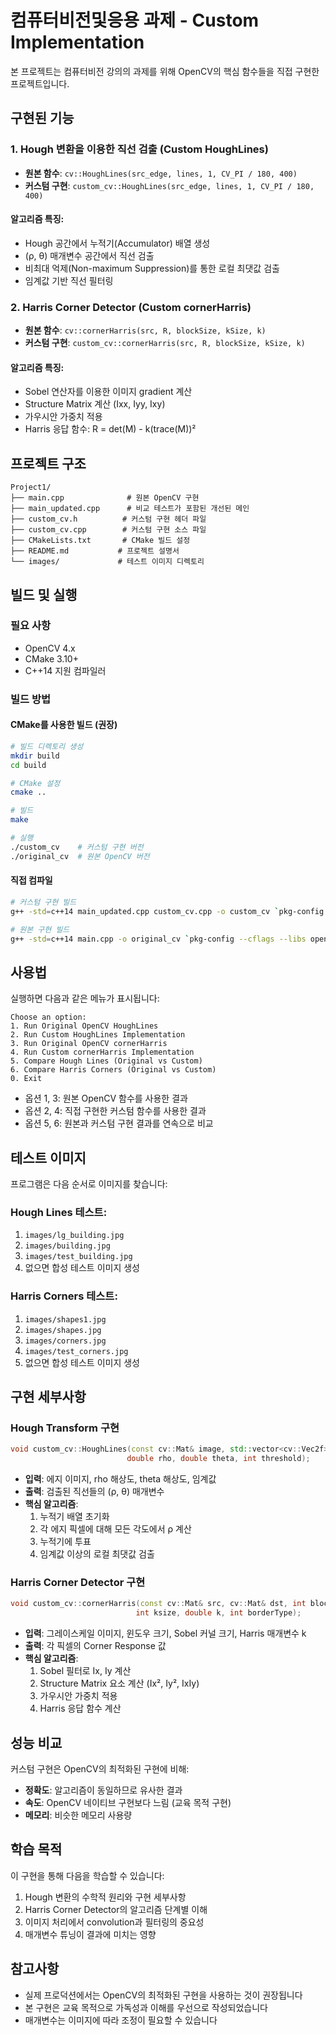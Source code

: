 # 컴퓨터비전및응용 과제 - Custom Implementation

본 프로젝트는 컴퓨터비전 강의의 과제를 위해 OpenCV의 핵심 함수들을 직접 구현한 프로젝트입니다.

## 구현된 기능

### 1. Hough 변환을 이용한 직선 검출 (Custom HoughLines)
- **원본 함수**: `cv::HoughLines(src_edge, lines, 1, CV_PI / 180, 400)`
- **커스텀 구현**: `custom_cv::HoughLines(src_edge, lines, 1, CV_PI / 180, 400)`

#### 알고리즘 특징:
- Hough 공간에서 누적기(Accumulator) 배열 생성
- (ρ, θ) 매개변수 공간에서 직선 검출
- 비최대 억제(Non-maximum Suppression)를 통한 로컬 최댓값 검출
- 임계값 기반 직선 필터링

### 2. Harris Corner Detector (Custom cornerHarris)
- **원본 함수**: `cv::cornerHarris(src, R, blockSize, kSize, k)`
- **커스텀 구현**: `custom_cv::cornerHarris(src, R, blockSize, kSize, k)`

#### 알고리즘 특징:
- Sobel 연산자를 이용한 이미지 gradient 계산
- Structure Matrix 계산 (Ixx, Iyy, Ixy)
- 가우시안 가중치 적용
- Harris 응답 함수: R = det(M) - k(trace(M))²

## 프로젝트 구조

```
Project1/
├── main.cpp              # 원본 OpenCV 구현
├── main_updated.cpp      # 비교 테스트가 포함된 개선된 메인
├── custom_cv.h          # 커스텀 구현 헤더 파일
├── custom_cv.cpp        # 커스텀 구현 소스 파일
├── CMakeLists.txt       # CMake 빌드 설정
├── README.md           # 프로젝트 설명서
└── images/             # 테스트 이미지 디렉토리
```

## 빌드 및 실행

### 필요 사항
- OpenCV 4.x
- CMake 3.10+
- C++14 지원 컴파일러

### 빌드 방법

#### CMake를 사용한 빌드 (권장)
```bash
# 빌드 디렉토리 생성
mkdir build
cd build

# CMake 설정
cmake ..

# 빌드
make

# 실행
./custom_cv    # 커스텀 구현 버전
./original_cv  # 원본 OpenCV 버전
```

#### 직접 컴파일
```bash
# 커스텀 구현 빌드
g++ -std=c++14 main_updated.cpp custom_cv.cpp -o custom_cv `pkg-config --cflags --libs opencv4`

# 원본 구현 빌드
g++ -std=c++14 main.cpp -o original_cv `pkg-config --cflags --libs opencv4`
```

## 사용법

실행하면 다음과 같은 메뉴가 표시됩니다:

```
Choose an option:
1. Run Original OpenCV HoughLines
2. Run Custom HoughLines Implementation  
3. Run Original OpenCV cornerHarris
4. Run Custom cornerHarris Implementation
5. Compare Hough Lines (Original vs Custom)
6. Compare Harris Corners (Original vs Custom)
0. Exit
```

- 옵션 1, 3: 원본 OpenCV 함수를 사용한 결과
- 옵션 2, 4: 직접 구현한 커스텀 함수를 사용한 결과
- 옵션 5, 6: 원본과 커스텀 구현 결과를 연속으로 비교

## 테스트 이미지

프로그램은 다음 순서로 이미지를 찾습니다:

### Hough Lines 테스트:
1. `images/lg_building.jpg`
2. `images/building.jpg`
3. `images/test_building.jpg`
4. 없으면 합성 테스트 이미지 생성

### Harris Corners 테스트:
1. `images/shapes1.jpg`
2. `images/shapes.jpg`
3. `images/corners.jpg`
4. `images/test_corners.jpg`
5. 없으면 합성 테스트 이미지 생성

## 구현 세부사항

### Hough Transform 구현
```cpp
void custom_cv::HoughLines(const cv::Mat& image, std::vector<cv::Vec2f>& lines, 
                          double rho, double theta, int threshold);
```

- **입력**: 에지 이미지, rho 해상도, theta 해상도, 임계값
- **출력**: 검출된 직선들의 (ρ, θ) 매개변수
- **핵심 알고리즘**: 
  1. 누적기 배열 초기화
  2. 각 에지 픽셀에 대해 모든 각도에서 ρ 계산
  3. 누적기에 투표
  4. 임계값 이상의 로컬 최댓값 검출

### Harris Corner Detector 구현
```cpp
void custom_cv::cornerHarris(const cv::Mat& src, cv::Mat& dst, int blockSize, 
                            int ksize, double k, int borderType);
```

- **입력**: 그레이스케일 이미지, 윈도우 크기, Sobel 커널 크기, Harris 매개변수 k
- **출력**: 각 픽셀의 Corner Response 값
- **핵심 알고리즘**:
  1. Sobel 필터로 Ix, Iy 계산
  2. Structure Matrix 요소 계산 (Ix², Iy², IxIy)
  3. 가우시안 가중치 적용
  4. Harris 응답 함수 계산

## 성능 비교

커스텀 구현은 OpenCV의 최적화된 구현에 비해:
- **정확도**: 알고리즘이 동일하므로 유사한 결과
- **속도**: OpenCV 네이티브 구현보다 느림 (교육 목적 구현)
- **메모리**: 비슷한 메모리 사용량

## 학습 목적

이 구현을 통해 다음을 학습할 수 있습니다:
1. Hough 변환의 수학적 원리와 구현 세부사항
2. Harris Corner Detector의 알고리즘 단계별 이해
3. 이미지 처리에서 convolution과 필터링의 중요성
4. 매개변수 튜닝이 결과에 미치는 영향

## 참고사항

- 실제 프로덕션에서는 OpenCV의 최적화된 구현을 사용하는 것이 권장됩니다
- 본 구현은 교육 목적으로 가독성과 이해를 우선으로 작성되었습니다
- 매개변수는 이미지에 따라 조정이 필요할 수 있습니다